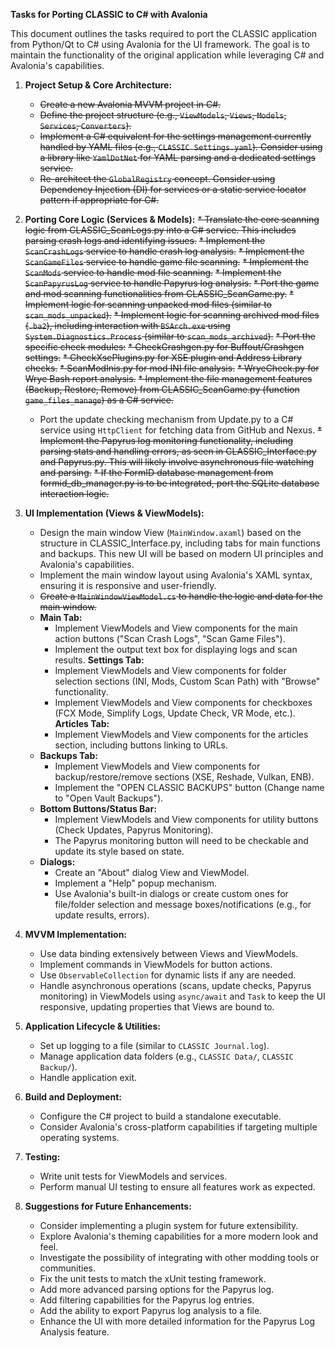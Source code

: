 ﻿**Tasks for Porting CLASSIC to C# with Avalonia**

This document outlines the tasks required to port the CLASSIC application from Python/Qt to C# using Avalonia for the UI framework. The goal is to maintain the functionality of the original application while leveraging C# and Avalonia's capabilities.
1.  **Project Setup & Core Architecture:**
    *   ~~Create a new Avalonia MVVM project in C#.~~
    *   ~~Define the project structure (e.g., `ViewModels`, `Views`, `Models`, `Services`, `Converters`).~~
    *   ~~Implement a C# equivalent for the settings management currently handled by YAML files (e.g., `CLASSIC Settings.yaml`). Consider using a library like `YamlDotNet` for YAML parsing and a dedicated settings service.~~
    *   ~~Re-architect the `GlobalRegistry` concept. Consider using Dependency Injection (DI) for services or a static service locator pattern if appropriate for C#.~~

2.  **Porting Core Logic (Services & Models):**
    ~~*   Translate the core scanning logic from CLASSIC_ScanLogs.py into a C# service. This includes parsing crash logs and identifying issues.~~
        ~~*   Implement the `ScanCrashLogs` service to handle crash log analysis.~~
        ~~*   Implement the `ScanGameFiles` service to handle game file scanning.~~
        ~~*   Implement the `ScanMods` service to handle mod file scanning.~~
        ~~*   Implement the `ScanPapyrusLog` service to handle Papyrus log analysis.~~
    ~~*   Port the game and mod scanning functionalities from CLASSIC_ScanGame.py.~~
        ~~*   Implement logic for scanning unpacked mod files (similar to `scan_mods_unpacked`).~~
        ~~*   Implement logic for scanning archived mod files (`.ba2`), including interaction with `BSArch.exe` using `System.Diagnostics.Process` (similar to `scan_mods_archived`).~~
    ~~*   Port the specific check modules:~~
        ~~*   CheckCrashgen.py for Buffout/Crashgen settings.~~
        ~~*   CheckXsePlugins.py for XSE plugin and Address Library checks.~~
        ~~*   ScanModInis.py for mod INI file analysis.~~
        ~~*   WryeCheck.py for Wrye Bash report analysis.~~
    ~~*   Implement the file management features (Backup, Restore, Remove) from CLASSIC_ScanGame.py (function `game_files_manage`) as a C# service.~~
    *   Port the update checking mechanism from Update.py to a C# service using `HttpClient` for fetching data from GitHub and Nexus.
    ~~*   Implement the Papyrus log monitoring functionality, including parsing stats and handling errors, as seen in CLASSIC_Interface.py and Papyrus.py. This will likely involve asynchronous file watching and parsing.~~
    ~~*   If the FormID database management from formid_db_manager.py is to be integrated, port the SQLite database interaction logic.~~

3.  **UI Implementation (Views & ViewModels):**
    *   Design the main window View (`MainWindow.axaml`) based on the structure in CLASSIC_Interface.py, including tabs for main functions and backups. This new UI will be based on modern UI principles and Avalonia's capabilities.
    *   Implement the main window layout using Avalonia's XAML syntax, ensuring it is responsive and user-friendly.
    *   ~~Create a `MainWindowViewModel.cs` to handle the logic and data for the main window.~~
    *   **Main Tab:**
        *   Implement ViewModels and View components for the main action buttons ("Scan Crash Logs", "Scan Game Files").
        *   Implement the output text box for displaying logs and scan results.
        **Settings Tab:**
        *   Implement ViewModels and View components for folder selection sections (INI, Mods, Custom Scan Path) with "Browse" functionality.
        *   Implement ViewModels and View components for checkboxes (FCX Mode, Simplify Logs, Update Check, VR Mode, etc.).
        **Articles Tab:**
        *   Implement ViewModels and View components for the articles section, including buttons linking to URLs.
    *   **Backups Tab:**
        *   Implement ViewModels and View components for backup/restore/remove sections (XSE, Reshade, Vulkan, ENB).
        *   Implement the "OPEN CLASSIC BACKUPS" button (Change name to "Open Vault Backups").
    *   **Bottom Buttons/Status Bar:**
        *   Implement ViewModels and View components for utility buttons (Check Updates, Papyrus Monitoring).
        *   The Papyrus monitoring button will need to be checkable and update its style based on state.
    *   **Dialogs:**
        *   Create an "About" dialog View and ViewModel.
        *   Implement a "Help" popup mechanism.
        *   Use Avalonia's built-in dialogs or create custom ones for file/folder selection and message boxes/notifications (e.g., for update results, errors).

4.  **MVVM Implementation:**
    *   Use data binding extensively between Views and ViewModels.
    *   Implement commands in ViewModels for button actions.
    *   Use `ObservableCollection` for dynamic lists if any are needed.
    *   Handle asynchronous operations (scans, update checks, Papyrus monitoring) in ViewModels using `async/await` and `Task` to keep the UI responsive, updating properties that Views are bound to.

5.  **Application Lifecycle & Utilities:**
    *   Set up logging to a file (similar to `CLASSIC Journal.log`).
    *   Manage application data folders (e.g., `CLASSIC Data/`, `CLASSIC Backup/`).
    *   Handle application exit.

6.  **Build and Deployment:**
    *   Configure the C# project to build a standalone executable.
    *   Consider Avalonia's cross-platform capabilities if targeting multiple operating systems.

7.  **Testing:**
    *   Write unit tests for ViewModels and services.
    *   Perform manual UI testing to ensure all features work as expected.

8. **Suggestions for Future Enhancements:**
    *   Consider implementing a plugin system for future extensibility.
    *   Explore Avalonia's theming capabilities for a more modern look and feel.
    *   Investigate the possibility of integrating with other modding tools or communities.
    *   Fix the unit tests to match the xUnit testing framework.
    *   Add more advanced parsing options for the Papyrus log.
    *   Add filtering capabilities for the Papyrus log entries.
    *   Add the ability to export Papyrus log analysis to a file.
    *   Enhance the UI with more detailed information for the Papyrus Log Analysis feature.